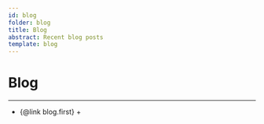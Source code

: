 ```yaml
---
id: blog
folder: blog
title: Blog
abstract: Recent blog posts
template: blog
---
```


# Blog

---

- {@link blog.first} +

